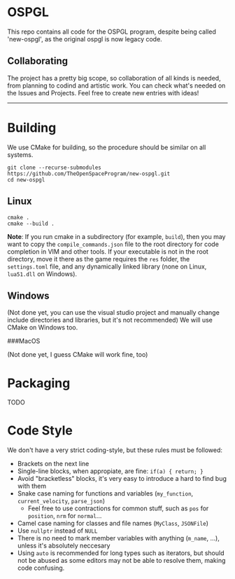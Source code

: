 # OSPGL
This repo contains all code for the OSPGL program, despite being called 'new-ospgl', as the original ospgl is now legacy code.
## Collaborating
The project has a pretty big scope, so collaboration of all kinds is needed, from planning to codind and artistic work. 
You can check what's needed on the Issues and Projects. Feel free to create new entries with ideas!

---

# Building
We use CMake for building, so the procedure should be similar on all systems.
```
git clone --recurse-submodules https://github.com/TheOpenSpaceProgram/new-ospgl.git
cd new-ospgl
```

## Linux
```
cmake .
cmake --build . 
```
**Note**: If you run cmake in a subdirectory (for example, `build`), then you may want to copy the `compile_commands.json` file to the root directory for code completion in VIM and other tools. 
If your executable is not in the root directory, move it there as the game requires the `res` folder, the `settings.toml` file, and any dynamically linked library (none on Linux, `lua51.dll` on Windows).

## Windows

(Not done yet, you can use the visual studio project and manually change include directories and libraries, but it's not recommended)
We will use CMake on Windows too.

###MacOS

(Not done yet, I guess CMake will work fine, too)

# Packaging

TODO

# Code Style
We don't have a very strict coding-style, but these rules must be followed:
- Brackets on the next line
- Single-line blocks, when appropiate, are fine: `if(a) { return; }`
- Avoid "bracketless" blocks, it's very easy to introduce a hard to find bug with them
- Snake case naming for functions and variables (`my_function`, `current_velocity`, `parse_json`)
    - Feel free to use contractions for common stuff, such as `pos` for `position`, `nrm` for `normal`...
- Camel case naming for classes and file names (`MyClass`, `JSONFile`)
- Use `nullptr` instead of `NULL`
- There is no need to mark member variables with anything (`m_name`, ...), unless it's absolutely neccesary
- Using `auto` is recommended for long types such as iterators, but should not be abused as some editors may not be able to resolve them, making code confusing.
